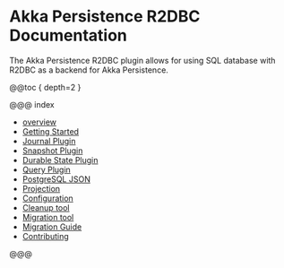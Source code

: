 # Akka Persistence R2DBC Documentation

The Akka Persistence R2DBC plugin allows for using SQL database with R2DBC as a backend for Akka Persistence.

@@toc { depth=2 }

@@@ index

* [overview](overview.md)
* [Getting Started](getting-started.md)
* [Journal Plugin](journal.md)
* [Snapshot Plugin](snapshots.md)
* [Durable State Plugin](durable-state-store.md)
* [Query Plugin](query.md)
* [PostgreSQL JSON](postgres_json.md)
* [Projection](projection.md)
* [Configuration](config.md)
* [Cleanup tool](cleanup.md)
* [Migration tool](migration.md)
* [Migration Guide](migration-guide.md)
* [Contributing](contributing.md)

@@@

